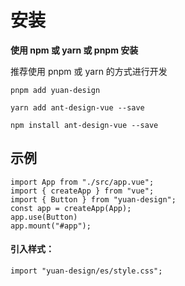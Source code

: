 # 安装
**使用 npm 或 yarn 或 pnpm 安装**

推荐使用 pnpm 或 yarn 的方式进行开发
```
pnpm add yuan-design
```
```
yarn add ant-design-vue --save
```
```
npm install ant-design-vue --save
```
## 示例
```
import App from "./src/app.vue";
import { createApp } from "vue";
import { Button } from "yuan-design";
const app = createApp(App);
app.use(Button)
app.mount("#app");
```
#### 引入样式：
```
import "yuan-design/es/style.css";
```
